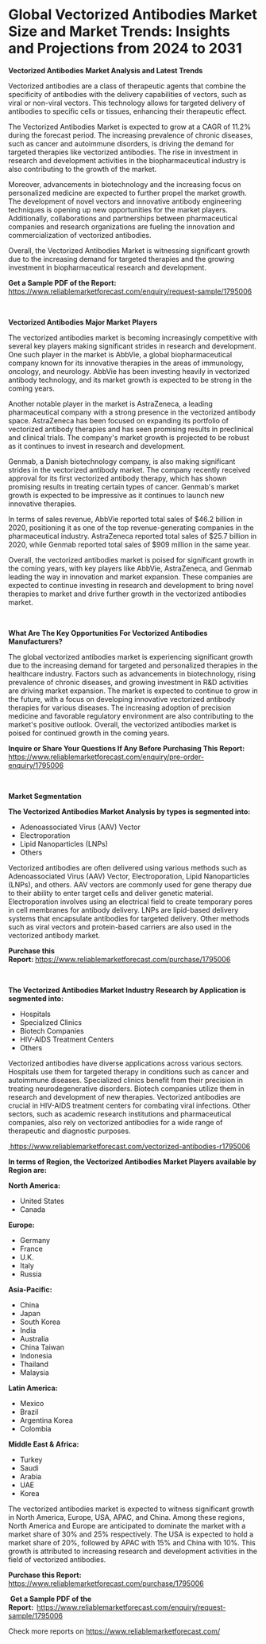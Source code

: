<p><h1>Global Vectorized Antibodies Market Size and Market Trends: Insights and Projections from 2024 to 2031</h1></p><p><strong>Vectorized Antibodies Market Analysis and Latest Trends</strong></p>
<p><p>Vectorized antibodies are a class of therapeutic agents that combine the specificity of antibodies with the delivery capabilities of vectors, such as viral or non-viral vectors. This technology allows for targeted delivery of antibodies to specific cells or tissues, enhancing their therapeutic effect.</p><p>The Vectorized Antibodies Market is expected to grow at a CAGR of 11.2% during the forecast period. The increasing prevalence of chronic diseases, such as cancer and autoimmune disorders, is driving the demand for targeted therapies like vectorized antibodies. The rise in investment in research and development activities in the biopharmaceutical industry is also contributing to the growth of the market.</p><p>Moreover, advancements in biotechnology and the increasing focus on personalized medicine are expected to further propel the market growth. The development of novel vectors and innovative antibody engineering techniques is opening up new opportunities for the market players. Additionally, collaborations and partnerships between pharmaceutical companies and research organizations are fueling the innovation and commercialization of vectorized antibodies.</p><p>Overall, the Vectorized Antibodies Market is witnessing significant growth due to the increasing demand for targeted therapies and the growing investment in biopharmaceutical research and development.</p></p>
<p><strong>Get a Sample PDF of the Report:&nbsp;</strong> <a href="https://www.reliablemarketforecast.com/enquiry/request-sample/1795006">https://www.reliablemarketforecast.com/enquiry/request-sample/1795006</a></p>
<p>&nbsp;</p>
<p><strong>Vectorized Antibodies Major Market Players</strong></p>
<p><p>The vectorized antibodies market is becoming increasingly competitive with several key players making significant strides in research and development. One such player in the market is AbbVie, a global biopharmaceutical company known for its innovative therapies in the areas of immunology, oncology, and neurology. AbbVie has been investing heavily in vectorized antibody technology, and its market growth is expected to be strong in the coming years.</p><p>Another notable player in the market is AstraZeneca, a leading pharmaceutical company with a strong presence in the vectorized antibody space. AstraZeneca has been focused on expanding its portfolio of vectorized antibody therapies and has seen promising results in preclinical and clinical trials. The company's market growth is projected to be robust as it continues to invest in research and development.</p><p>Genmab, a Danish biotechnology company, is also making significant strides in the vectorized antibody market. The company recently received approval for its first vectorized antibody therapy, which has shown promising results in treating certain types of cancer. Genmab's market growth is expected to be impressive as it continues to launch new innovative therapies.</p><p>In terms of sales revenue, AbbVie reported total sales of $46.2 billion in 2020, positioning it as one of the top revenue-generating companies in the pharmaceutical industry. AstraZeneca reported total sales of $25.7 billion in 2020, while Genmab reported total sales of $909 million in the same year.</p><p>Overall, the vectorized antibodies market is poised for significant growth in the coming years, with key players like AbbVie, AstraZeneca, and Genmab leading the way in innovation and market expansion. These companies are expected to continue investing in research and development to bring novel therapies to market and drive further growth in the vectorized antibodies market.</p></p>
<p>&nbsp;</p>
<p><strong>What Are The Key Opportunities For Vectorized Antibodies Manufacturers?</strong></p>
<p><p>The global vectorized antibodies market is experiencing significant growth due to the increasing demand for targeted and personalized therapies in the healthcare industry. Factors such as advancements in biotechnology, rising prevalence of chronic diseases, and growing investment in R&D activities are driving market expansion. The market is expected to continue to grow in the future, with a focus on developing innovative vectorized antibody therapies for various diseases. The increasing adoption of precision medicine and favorable regulatory environment are also contributing to the market's positive outlook. Overall, the vectorized antibodies market is poised for continued growth in the coming years.</p></p>
<p><strong>Inquire or Share Your Questions If Any Before Purchasing This Report:</strong> <a href="https://www.reliablemarketforecast.com/enquiry/pre-order-enquiry/1795006">https://www.reliablemarketforecast.com/enquiry/pre-order-enquiry/1795006</a></p>
<p>&nbsp;</p>
<p><strong>Market Segmentation</strong></p>
<p><strong>The Vectorized Antibodies Market Analysis by types is segmented into:</strong></p>
<p><ul><li>Adenoassociated Virus (AAV) Vector</li><li>Electroporation</li><li>Lipid Nanoparticles (LNPs)</li><li>Others</li></ul></p>
<p><p>Vectorized antibodies are often delivered using various methods such as Adenoassociated Virus (AAV) Vector, Electroporation, Lipid Nanoparticles (LNPs), and others. AAV vectors are commonly used for gene therapy due to their ability to enter target cells and deliver genetic material. Electroporation involves using an electrical field to create temporary pores in cell membranes for antibody delivery. LNPs are lipid-based delivery systems that encapsulate antibodies for targeted delivery. Other methods such as viral vectors and protein-based carriers are also used in the vectorized antibody market.</p></p>
<p><strong>Purchase this Report:&nbsp;</strong><a href="https://www.reliablemarketforecast.com/purchase/1795006">https://www.reliablemarketforecast.com/purchase/1795006</a></p>
<p>&nbsp;</p>
<p><strong>The Vectorized Antibodies Market Industry Research by Application is segmented into:</strong></p>
<p><ul><li>Hospitals</li><li>Specialized Clinics</li><li>Biotech Companies</li><li>HIV-AIDS Treatment Centers</li><li>Others</li></ul></p>
<p><p>Vectorized antibodies have diverse applications across various sectors. Hospitals use them for targeted therapy in conditions such as cancer and autoimmune diseases. Specialized clinics benefit from their precision in treating neurodegenerative disorders. Biotech companies utilize them in research and development of new therapies. Vectorized antibodies are crucial in HIV-AIDS treatment centers for combating viral infections. Other sectors, such as academic research institutions and pharmaceutical companies, also rely on vectorized antibodies for a wide range of therapeutic and diagnostic purposes.</p></p>
<p><a href="https://www.reliablemarketforecast.com/vectorized-antibodies-r1795006">&nbsp;https://www.reliablemarketforecast.com/vectorized-antibodies-r1795006</a></p>
<p><strong>In terms of Region, the Vectorized Antibodies Market Players available by Region are:</strong></p>
<p>
    <p> <strong> North America: </strong>
        <ul>
            <li>United States</li>
            <li>Canada</li>
        </ul>
        </p> 
    <p> <strong> Europe: </strong>
        <ul>
            <li>Germany</li>
            <li>France</li>
            <li>U.K.</li>
            <li>Italy</li>
            <li>Russia</li>
        </ul>
        </p> 
    <p> <strong> Asia-Pacific: </strong>
        <ul>
            <li>China</li>
            <li>Japan</li>
            <li>South Korea</li>
            <li>India</li>
            <li>Australia</li>
            <li>China Taiwan</li>
            <li>Indonesia</li>
            <li>Thailand</li>
            <li>Malaysia</li>
        </ul>
        </p> 
    <p> <strong> Latin America: </strong>
        <ul>
            <li>Mexico</li>
            <li>Brazil</li>
            <li>Argentina Korea</li>
            <li>Colombia</li>
        </ul>
        </p> 
    <p> <strong> Middle East & Africa: </strong>
        <ul>
            <li>Turkey</li>
            <li>Saudi</li>
            <li>Arabia</li>
            <li>UAE</li>
            <li>Korea</li>
        </ul>
    </p>
    </p>
<p><p>The vectorized antibodies market is expected to witness significant growth in North America, Europe, USA, APAC, and China. Among these regions, North America and Europe are anticipated to dominate the market with a market share of 30% and 25% respectively. The USA is expected to hold a market share of 20%, followed by APAC with 15% and China with 10%. This growth is attributed to increasing research and development activities in the field of vectorized antibodies.</p></p>
<p><strong>Purchase this Report: </strong><a href="https://www.reliablemarketforecast.com/purchase/1795006">https://www.reliablemarketforecast.com/purchase/1795006</a></p>
<p>&nbsp;<strong>Get a Sample PDF of the Report:&nbsp;&nbsp;</strong><a href="https://www.reliablemarketforecast.com/enquiry/request-sample/1795006">https://www.reliablemarketforecast.com/enquiry/request-sample/1795006</a></p>
<p><strong></strong></p>
<p>Check more reports on <a href="https://www.reliablemarketforecast.com/">https://www.reliablemarketforecast.com/</a></p>